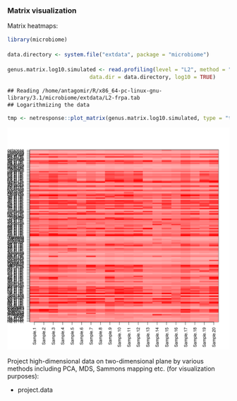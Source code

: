 ### Matrix visualization

Matrix heatmaps:


```r
library(microbiome)

data.directory <- system.file("extdata", package = "microbiome")

genus.matrix.log10.simulated <- read.profiling(level = "L2", method = "frpa", 
			              data.dir = data.directory, log10 = TRUE)  
```

```
## Reading /home/antagomir/R/x86_64-pc-linux-gnu-library/3.1/microbiome/extdata/L2-frpa.tab
## Logarithmizing the data
```

```r
tmp <- netresponse::plot_matrix(genus.matrix.log10.simulated, type = "twoway")
```

![plot of chunk matvisu-example](figure/matvisu-example-1.png) 


Project high-dimensional data on two-dimensional plane by various methods 
including PCA, MDS, Sammons mapping etc. (for visualization purposes):

* project.data

